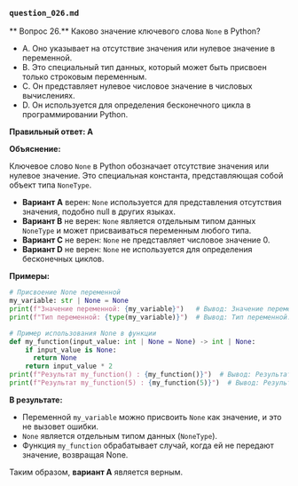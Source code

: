 ### `question_026.md`

** Вопрос 26.** Каково значение ключевого слова `None` в Python?

- A.  Оно указывает на отсутствие значения или нулевое значение в переменной.
- B.  Это специальный тип данных, который может быть присвоен только строковым переменным.
- C.  Он представляет нулевое числовое значение в числовых вычислениях.
- D.  Он используется для определения бесконечного цикла в программировании Python.

**Правильный ответ: A**

**Объяснение:**

Ключевое слово `None` в Python обозначает отсутствие значения или нулевое значение. Это специальная константа, представляющая собой объект типа `NoneType`.

*   **Вариант A** верен:  `None` используется для представления отсутствия значения, подобно null в других языках.
*   **Вариант B** не верен:  `None` является отдельным типом данных `NoneType` и может присваиваться переменным любого типа.
*   **Вариант C** не верен:  `None` не представляет числовое значение 0.
*   **Вариант D** не верен:  `None` не используется для определения бесконечных циклов.

**Примеры:**

```python
# Присвоение None переменной
my_variable: str | None = None
print(f"Значение переменной: {my_variable}")   # Вывод: Значение переменной: None
print(f"Тип переменной: {type(my_variable)}")  # Вывод: Тип переменной: <class 'NoneType'>

# Пример использования None в функции
def my_function(input_value: int | None = None) -> int | None:
    if input_value is None:
      return None
    return input_value * 2
print(f"Результат my_function() : {my_function()}")  # Вывод: Результат my_function() : None
print(f"Результат my_function(5) : {my_function(5)}")  # Вывод: Результат my_function(5) : 10
```

**В результате:**

*   Переменной `my_variable` можно присвоить `None` как значение, и это не вызовет ошибки.
*   `None` является отдельным типом данных (`NoneType`).
*   Функция `my_function` обрабатывает случай, когда ей не передают значение, возвращая None.
  
Таким образом, **вариант A** является верным.

